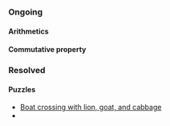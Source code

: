 ### Ongoing
#### Arithmetics

#### Commutative property

### Resolved
#### Puzzles
- [Boat crossing with lion, goat, and cabbage]("https://news.ycombinator.com/item?id=35155467")
- 
